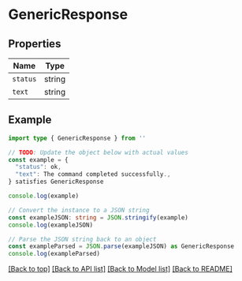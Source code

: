 
# GenericResponse


## Properties

Name | Type
------------ | -------------
`status` | string
`text` | string

## Example

```typescript
import type { GenericResponse } from ''

// TODO: Update the object below with actual values
const example = {
  "status": ok,
  "text": The command completed successfully.,
} satisfies GenericResponse

console.log(example)

// Convert the instance to a JSON string
const exampleJSON: string = JSON.stringify(example)
console.log(exampleJSON)

// Parse the JSON string back to an object
const exampleParsed = JSON.parse(exampleJSON) as GenericResponse
console.log(exampleParsed)
```

[[Back to top]](#) [[Back to API list]](../README.md#api-endpoints) [[Back to Model list]](../README.md#models) [[Back to README]](../README.md)



